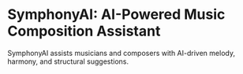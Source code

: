 # SymphonyAI: AI-Powered Music Composition Assistant
SymphonyAI assists musicians and composers with AI-driven melody, harmony, and structural suggestions.

